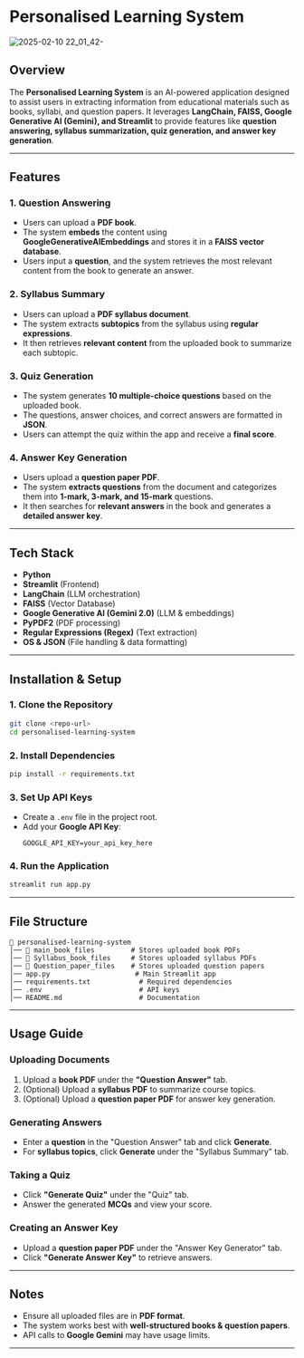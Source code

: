 # Personalised Learning System
![2025-02-10 22_01_42-](https://github.com/user-attachments/assets/14f66ac4-8fb5-409f-9f27-10188d8b3f57)

## Overview

The **Personalised Learning System** is an AI-powered application designed to assist users in extracting information from educational materials such as books, syllabi, and question papers. It leverages **LangChain, FAISS, Google Generative AI (Gemini), and Streamlit** to provide features like **question answering, syllabus summarization, quiz generation, and answer key generation**.

---

## Features

### 1. **Question Answering**
- Users can upload a **PDF book**.
- The system **embeds** the content using **GoogleGenerativeAIEmbeddings** and stores it in a **FAISS vector database**.
- Users input a **question**, and the system retrieves the most relevant content from the book to generate an answer.

### 2. **Syllabus Summary**
- Users can upload a **PDF syllabus document**.
- The system extracts **subtopics** from the syllabus using **regular expressions**.
- It then retrieves **relevant content** from the uploaded book to summarize each subtopic.

### 3. **Quiz Generation**
- The system generates **10 multiple-choice questions** based on the uploaded book.
- The questions, answer choices, and correct answers are formatted in **JSON**.
- Users can attempt the quiz within the app and receive a **final score**.

### 4. **Answer Key Generation**
- Users upload a **question paper PDF**.
- The system **extracts questions** from the document and categorizes them into **1-mark, 3-mark, and 15-mark** questions.
- It then searches for **relevant answers** in the book and generates a **detailed answer key**.

---

## Tech Stack

- **Python**
- **Streamlit** (Frontend)
- **LangChain** (LLM orchestration)
- **FAISS** (Vector Database)
- **Google Generative AI (Gemini 2.0)** (LLM & embeddings)
- **PyPDF2** (PDF processing)
- **Regular Expressions (Regex)** (Text extraction)
- **OS & JSON** (File handling & data formatting)

---

## Installation & Setup

### **1. Clone the Repository**
```sh
git clone <repo-url>
cd personalised-learning-system
```

### **2. Install Dependencies**
```sh
pip install -r requirements.txt
```

### **3. Set Up API Keys**
- Create a `.env` file in the project root.
- Add your **Google API Key**:
  ```
  GOOGLE_API_KEY=your_api_key_here
  ```

### **4. Run the Application**
```sh
streamlit run app.py
```

---

## File Structure
```
📂 personalised-learning-system
│── 📂 main_book_files         # Stores uploaded book PDFs
│── 📂 Syllabus_book_files     # Stores uploaded syllabus PDFs
│── 📂 Question_paper_files    # Stores uploaded question papers
│── app.py                     # Main Streamlit app
│── requirements.txt            # Required dependencies
│── .env                        # API keys
│── README.md                   # Documentation
```

---

## Usage Guide

### **Uploading Documents**
1. Upload a **book PDF** under the **"Question Answer"** tab.
2. (Optional) Upload a **syllabus PDF** to summarize course topics.
3. (Optional) Upload a **question paper PDF** for answer key generation.

### **Generating Answers**
- Enter a **question** in the "Question Answer" tab and click **Generate**.
- For **syllabus topics**, click **Generate** under the "Syllabus Summary" tab.

### **Taking a Quiz**
- Click **"Generate Quiz"** under the "Quiz" tab.
- Answer the generated **MCQs** and view your score.

### **Creating an Answer Key**
- Upload a **question paper PDF** under the "Answer Key Generator" tab.
- Click **"Generate Answer Key"** to retrieve answers.

---

## Notes
- Ensure all uploaded files are in **PDF format**.
- The system works best with **well-structured books & question papers**.
- API calls to **Google Gemini** may have usage limits.

---
